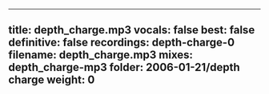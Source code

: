 
---
title: depth_charge.mp3
vocals: false
best: false
definitive: false
recordings: depth-charge-0
filename: depth_charge.mp3
mixes: depth_charge-mp3
folder: 2006-01-21/depth charge
weight: 0
---
